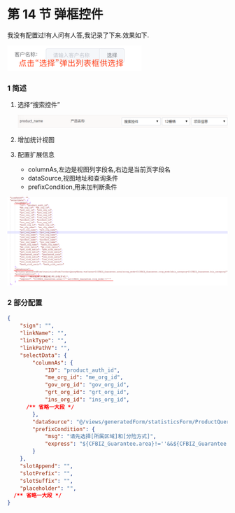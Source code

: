 # 第 14 节 弹框控件

我没有配置过!有人问有人答,我记录了下来.效果如下.

<img src="./img/popup_dialog_3.png" alt="popup_dialog_3" style="zoom:50%;" />

### 1 简述

1. 选择“搜索控件”

   <img src="./img/popup_dialog_1.png" alt="popup_dialog_1" style="zoom:50%;" />

2. 增加统计视图
3. 配置扩展信息
   - columnAs,左边是视图列字段名,右边是当前页字段名
   - dataSource,视图地址和查询条件
   - prefixCondition,用来加判断条件

<img src="./img/popup_dialog_2.png" alt="popup_dialog_2" style="zoom:60%;" />

### 2 部分配置

```json
{
	"sign": "",
	"linkName": "",
	"linkType": "",
	"linkPathV": "",
	"selectData": {
		"columnAs": {
			"ID": "product_auth_id",
			"me_org_id": "me_org_id",
			"gov_org_id": "gov_org_id",
			"grt_org_id": "grt_org_id",
			"ins_org_id": "ins_org_id",
      /** 省略一大段 */
		},
		"dataSource": "@/views/generatedForm/statisticsForm/ProductQuery4Area.vue?area=${CFBIZ_Guarantee.area}&coop_mode=${CFBIZ_Guarantee.coop_mode}&biz_category=${CFBIZ_Guarantee.biz_category}",
		"prefixCondition": {
			"msg": "请先选择[所属区域]和[分险方式]",
			"express": "${CFBIZ_Guarantee.area}!=''&&${CFBIZ_Guarantee.coop_mode}!=''"
		}
	},
	"slotAppend": "",
	"slotPrefix": "",
	"slotSuffix": "",
	"placeholder": "",
  /** 省略一大段 */
}
```







